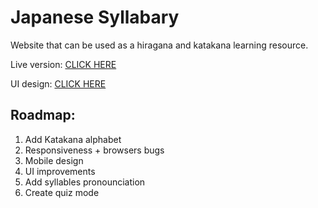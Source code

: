 # Japanese Syllabary

Website that can be used as a hiragana and katakana learning resource. 

Live version: [CLICK HERE](https://japanese-syllabary.netlify.app/)

UI design: [CLICK HERE](https://www.figma.com/proto/v0G1X6Hj4bzSIsK7rENIyq/Japanese-Alphabet-UI?node-id=0%3A1&viewport=241%2C48%2C0.2&scaling=contain&starting-point-node-id=1%3A43)

## Roadmap:
1. Add Katakana alphabet
2. Responsiveness + browsers bugs
3. Mobile design
4. UI improvements
5. Add syllables pronounciation
6. Create quiz mode
